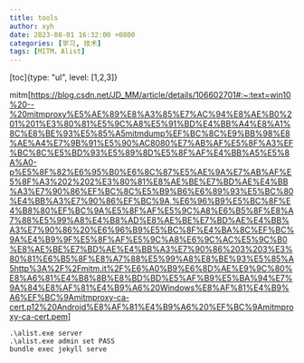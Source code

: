 ```yaml
---
title: tools
author: xyh
date: 2023-08-01 16:32:00 +0800
categories: [学习, 技术]
tags: [MITM，Alist]
---
```


[toc]{type: "ul", level: [1,2,3]}

mitm[https://blog.csdn.net/JD_MM/article/details/106602701#:~:text=win10%20--%20mitmproxy%E5%AE%89%E8%A3%85%E7%AC%94%E8%AE%B0%201%201%E3%80%81%E5%9C%A8%E5%91%BD%E4%BB%A4%E8%A1%8C%E8%BE%93%E5%85%A5mitmdump%EF%BC%8C%E9%BB%98%E8%AE%A4%E7%9B%91%E5%90%AC8080%E7%AB%AF%E5%8F%A3%EF%BC%8C%E5%BD%93%E5%89%8D%E5%8F%AF%E4%BB%A5%E5%8A%A0-p%E5%8F%82%E6%95%B0%E6%8C%87%E5%AE%9A%E7%AB%AF%E5%8F%A3%202%202%E3%80%81%E8%AE%BE%E7%BD%AE%E4%BB%A3%E7%90%86%EF%BC%8C%E5%B9%B6%E6%89%93%E5%BC%80%E4%BB%A3%E7%90%86%EF%BC%9A,%E6%96%B9%E5%BC%8F%E4%B8%80%EF%BC%9A%E5%8F%AF%E5%9C%A8%E6%B5%8F%E8%A7%88%E5%99%A8%E4%B8%AD%E8%AE%BE%E7%BD%AE%E4%BB%A3%E7%90%86%20%E6%96%B9%E5%BC%8F%E4%BA%8C%EF%BC%9A%E4%B9%9F%E5%8F%AF%E5%9C%A8%E6%9C%AC%E5%9C%B0%E8%AE%BE%E7%BD%AE%E4%BB%A3%E7%90%86%203%203%E3%80%81%E6%B5%8F%E8%A7%88%E5%99%A8%E8%BE%93%E5%85%A5http%3A%2F%2Fmitm.it%2F%E6%A0%B9%E6%8D%AE%E9%9C%80%E8%A6%81%E4%B8%8B%E8%BD%BD%E5%AF%B9%E5%BA%94%E7%9A%84%E8%AF%81%E4%B9%A6%20Windows%E8%AF%81%E4%B9%A6%EF%BC%9Amitmproxy-ca-cert.p12%20Android%E8%AF%81%E4%B9%A6%20%EF%BC%9Amitmproxy-ca-cert.pem]

```
.\alist.exe server
.\alist.exe admin set PASS
bundle exec jekyll serve
```
